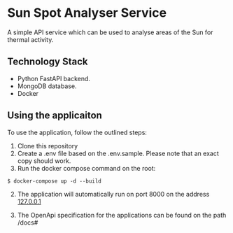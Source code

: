 # Sun Spot Analyser Service

A simple API service which can be used to  analyse areas of the Sun for thermal activity.

## Technology Stack

+ Python FastAPI backend.
+ MongoDB database.
+ Docker

## Using the applicaiton

To use the application, follow the outlined steps:

1. Clone this repository 
2. Create a .env file based on the .env.sample. Please note that an exact copy should work.
3. Run the docker compose command on the root:

```console
$ docker-compose up -d --build
```

2. The application will automatically run on port 8000 on the address [127.0.0.1](127.0.0.1:8080)


3. The OpenApi specification for the applications can be found on the path /docs#
